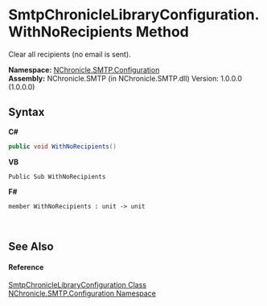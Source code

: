 # SmtpChronicleLibraryConfiguration.WithNoRecipients Method 
 

Clear all recipients (no email is sent).

**Namespace:**&nbsp;<a href="N_NChronicle_SMTP_Configuration.md">NChronicle.SMTP.Configuration</a><br />**Assembly:**&nbsp;NChronicle.SMTP (in NChronicle.SMTP.dll) Version: 1.0.0.0 (1.0.0.0)

## Syntax

**C#**<br />
``` C#
public void WithNoRecipients()
```

**VB**<br />
``` VB
Public Sub WithNoRecipients
```

**F#**<br />
``` F#
member WithNoRecipients : unit -> unit 

```

<br />

## See Also


#### Reference
<a href="T_NChronicle_SMTP_Configuration_SmtpChronicleLibraryConfiguration.md">SmtpChronicleLibraryConfiguration Class</a><br /><a href="N_NChronicle_SMTP_Configuration.md">NChronicle.SMTP.Configuration Namespace</a><br />

